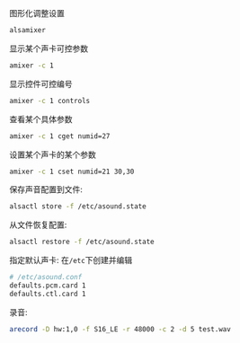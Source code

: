 图形化调整设置
```bash
alsamixer
```

显示某个声卡可控参数
```bash
amixer -c 1
```

显示控件可控编号
```bash
amixer -c 1 controls
```

查看某个具体参数
```bash
amixer -c 1 cget numid=27
```

设置某个声卡的某个参数
```bash
amixer -c 1 cset numid=21 30,30
```

保存声音配置到文件:
```bash
alsactl store -f /etc/asound.state
```

从文件恢复配置:
```bash
alsactl restore -f /etc/asound.state
```

指定默认声卡:
在`/etc`下创建并编辑
```bash
# /etc/asound.conf
defaults.pcm.card 1
defaults.ctl.card 1
```

录音:
```bash
arecord -D hw:1,0 -f S16_LE -r 48000 -c 2 -d 5 test.wav
```